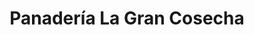 ---
title: "Panadería La Gran Cosecha"
url: /san-cristobal/panaderia-la-gran-cosecha-carrera-21/
shop: panadería
---